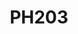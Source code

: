 --- 
layout: course 
title: PH203
department: Physics
name: Quantum Mechanics - I
type: Theory
description: "This course concentrates on developing the postulates that governs the quantum physics, some necessary tools to understand the behavior of quantum systems, introduces the Dirac’s formalism to quantum mechanics, and addresses the understanding of some physical systems at quantum level. In the first course of quantum physics, through PH101, the students are introduced to various basic aspects of quantum systems. Which was more generic in nature, however, this course tries to make the learning of quantum mechanics streamlined and deal with exact physics systems."
instructor: Prof. R Prabhu
prerequisites: 
    - PH101
    - MA101
semestertype: Full
level: UG
lectures: 2
tutorials: 1
practicals: 0
credits: 6
email: prabhurama@iitdh.ac.in
syllabus: "Review of Wave mechanics, Schrodinger equation, Uncertainty principle, wave packets, group velocity and phase velocity. Postulates of quantum mechanics, probability and probability current density, operators, eigenvalues and eigenfunctions. Bound states, deltafunction potential, and harmonic oscillator. Formalism: Hilbert space, Observables, Eigenfunctions of Hermitian operator, Dirac’s notation, matrix representations of vectors and operators, parity operation, matrix theory of harmonic oscillator. Theory of Angular Momentum: Spherical harmonics, eigenvalues of L^2 and Lz, addition of angular momentum, commutation relations, degeneracies. Hydrogen atom, quantum numbers, two particle systems."
references: 
    - "Introduction to Quantum Mechanics, D. J. Griffiths and D. F. Schroeter, Cambridge University Press, 3rd edition, 2019."
    - "Modern Quantum Mechanics, J. J. Sakurai, Cambridge University Press, 2017."
    - "Principles of Quantum Mechanics, R. Shankar, Springer, 2014."
    - "Quantum Physics, S. Gasiorowicz, John Wiley, 2000."
    - "Quantum Mechanics, L. D. Landau and E.M. Lifshitz, Pergamon press, 1965"
permalink: /:title/ 
categories: ph 200 ug 
---
